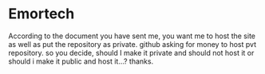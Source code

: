 # Emortech
According to the document you have sent me, you want me to host the site as well as put the repository as private. github asking for money to host pvt repository. so you decide,
should I make it private and should not host it or should i make it public and host it...? thanks.
